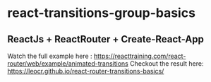 # react-transitions-group-basics
## ReactJs + ReactRouter + Create-React-App
Watch the full example here : https://reacttraining.com/react-router/web/example/animated-transitions
Checkout the result here: https://leocr.github.io/react-router-transitions-basics/

